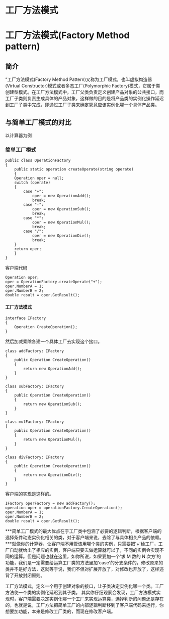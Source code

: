 # 工厂方法模式

# 工厂方法模式(Factory Method pattern)

## 简介

“工厂方法模式(Factory Method Pattern)又称为工厂模式，也叫虚拟构造器(Virtual Constructor)模式或者多态工厂(Polymorphic Factory)模式，它属于类创建型模式。在工厂方法模式中，工厂父类负责定义创建产品对象的公共接口，而工厂子类则负责生成具体的产品对象，这样做的目的是将产品类的实例化操作延迟到工厂子类中完成，即通过工厂子类来确定究竟应该实例化哪一个具体产品类。

## 与简单工厂模式的对比

以计算器为例

### 简单工厂模式

```
public class OperationFactory
{
    public static operation createOperate(string operate)
    {
    Operation oper = null;
    switch (operate)
    {
        case "+":
            oper = new OperationAdd();
            break;
        case "-":
            oper = new OperationSub();
            break;
        case "*":
            oper = new OperationMul();
            break;
        case "/":
            oper = new OperationDiv();
            break;
    }
    return oper;
    }
} 
```

客户端代码

```
Operation oper;
oper = OperationFactory.createOperate("+");
oper.NumberA = 1;
oper.NumberB = 2;
double result = oper.GetResult(); 
```

#### 工厂方法模式

```
interface IFactory
{
    Operation CreateOperation();
} 
```

然后加减乘除各建一个具体工厂去实现这个接口。

```
class addFactory: IFactory
{
    public Operation CreateOperation()
    {
        return new OperationAdd();
    }
}

class subFactory: IFactory
{
    public Operation CreateOperation()
    {
        return new OperationSub();
    }
}

class mulFactory: IFactory
{
    public Operation CreateOperation()
    {
        return new OperationMul();
    }
}

class divFactory: IFactory
{
    public Operation CreateOperation()
    {
        return new OperationDiv();
    }
} 
```

客户端的实现是这样的。

```
IFactory operFactory = new addFactory();
operation oper = operationFactory.CreateOperation();
oper.NumberA = 1;
oper.NumberB = 2;
double result = oper.GetResult(); 
```

***简单工厂模式的最大优点在于工厂类中包涵了必要的逻辑判断，根据客户端的选择条件动态实例化相关的类，对于客户端来说，去除了与具体相关产品的依赖。***就像你的计算器，让客户端不用管该用哪个类的实例，只需要把'+'给工厂，工厂自动就给出了相应的实例，客户端只要去做运算就可以了，不同的实例会实现不同的运算。但是问题也就在这里，如你所说，如果要加一个'求 M 数的 N 次方'的功能，我们是一定需要给运算工厂类的方法里加'case'的分支条件的，修改原来的类并不是好方法，这就等于说，我们不但对扩展开放了，对修改也开放了，这样违背了开放封闭原则。

工厂方法模式，定义一个用于创建对象的接口，让子类决定实例化哪一个类。工厂方法使一个类的实例化延迟到其子类。 其实你仔细观察会发现，工厂方法模式实现时，客户端需要决定实例化哪一个工厂来实现运算类，选择判断的问题还是存在的，也就是说，工厂方法把简单工厂的内部逻辑判断移到了客户端代码来运行，你想要加功能，本来是修改工厂类的，而现在修改客户端。